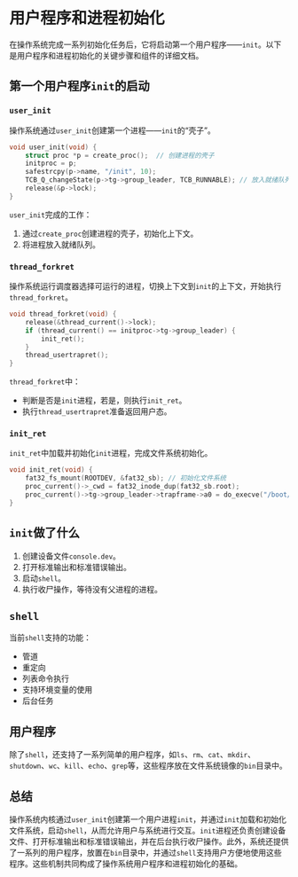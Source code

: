 # 用户程序和进程初始化

在操作系统完成一系列初始化任务后，它将启动第一个用户程序——`init`。以下是用户程序和进程初始化的关键步骤和组件的详细文档。

## 第一个用户程序`init`的启动

### `user_init`

操作系统通过`user_init`创建第一个进程——`init`的“壳子”。

```c
void user_init(void) {
    struct proc *p = create_proc();  // 创建进程的壳子
    initproc = p;
    safestrcpy(p->name, "/init", 10);
    TCB_Q_changeState(p->tg->group_leader, TCB_RUNNABLE); // 放入就绪队列
    release(&p->lock);
}
```

`user_init`完成的工作：

1. 通过`create_proc`创建进程的壳子，初始化上下文。
2. 将进程放入就绪队列。

### `thread_forkret`

操作系统运行调度器选择可运行的进程，切换上下文到`init`的上下文，开始执行`thread_forkret`。

```c
void thread_forkret(void) {
    release(&thread_current()->lock);
    if (thread_current() == initproc->tg->group_leader) {
        init_ret();
    }
    thread_usertrapret();
}
```

`thread_forkret`中：

- 判断是否是`init`进程，若是，则执行`init_ret`。
- 执行`thread_usertrapret`准备返回用户态。

### `init_ret`

`init_ret`中加载并初始化`init`进程，完成文件系统初始化。

```c
void init_ret(void) {
    fat32_fs_mount(ROOTDEV, &fat32_sb); // 初始化文件系统
    proc_current()->_cwd = fat32_inode_dup(fat32_sb.root);
    proc_current()->tg->group_leader->trapframe->a0 = do_execve("/boot/init", NULL, NULL);
}
```

## `init`做了什么

1. 创建设备文件`console.dev`。
2. 打开标准输出和标准错误输出。
3. 启动`shell`。
4. 执行收尸操作，等待没有父进程的进程。

## `shell`

当前`shell`支持的功能：

- 管道
- 重定向
- 列表命令执行
- 支持环境变量的使用
- 后台任务

## 用户程序

除了`shell`，还支持了一系列简单的用户程序，如`ls`、`rm`、`cat`、`mkdir`、`shutdown`、`wc`、`kill`、`echo`、`grep`等，这些程序放在文件系统镜像的`bin`目录中。

## 总结

操作系统内核通过`user_init`创建第一个用户进程`init`，并通过`init`加载和初始化文件系统，启动`shell`，从而允许用户与系统进行交互。`init`进程还负责创建设备文件、打开标准输出和标准错误输出，并在后台执行收尸操作。此外，系统还提供了一系列的用户程序，放置在`bin`目录中，并通过`shell`支持用户方便地使用这些程序。这些机制共同构成了操作系统用户程序和进程初始化的基础。